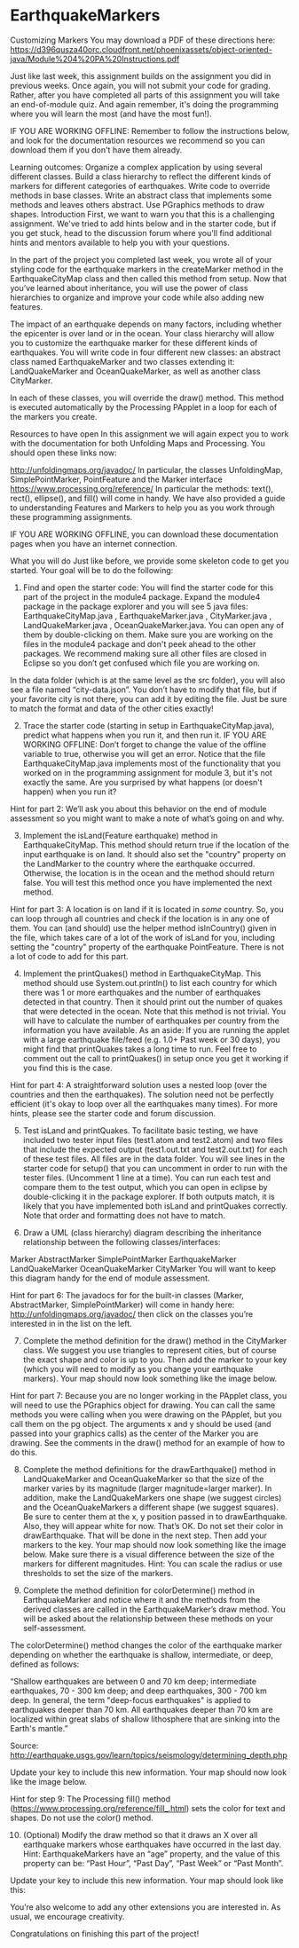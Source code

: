 # EarthquakeMarkers

Customizing Markers
You may download a PDF of these directions here: https://d396qusza40orc.cloudfront.net/phoenixassets/object-oriented-java/Module%204%20PA%20Instructions.pdf

Just like last week, this assignment builds on the assignment you did in previous weeks. Once again, you will not submit your code for grading. Rather, after you have completed all parts of this assignment you will take an end-of-module quiz. And again remember, it's doing the programming where you will learn the most (and have the most fun!).

IF YOU ARE WORKING OFFLINE: Remember to follow the instructions below, and look for the documentation resources we recommend so you can download them if you don't have them already.

Learning outcomes:
Organize a complex application by using several different classes.
Build a class hierarchy to reflect the different kinds of markers for different categories of earthquakes.
Write code to override methods in base classes.
Write an abstract class that implements some methods and leaves others abstract.
Use PGraphics methods to draw shapes.
Introduction
First, we want to warn you that this is a challenging assignment. We've tried to add hints below and in the starter code, but if you get stuck, head to the discussion forum where you'll find additional hints and mentors available to help you with your questions.

In the part of the project you completed last week, you wrote all of your styling code for the earthquake markers in the createMarker method in the EarthquakeCityMap class and then called this method from setup. Now that you’ve learned about inheritance, you will use the power of class hierarchies to organize and improve your code while also adding new features.

The impact of an earthquake depends on many factors, including whether the epicenter is over land or in the ocean. Your class hierarchy will allow you to customize the earthquake marker for these different kinds of earthquakes. You will write code in four different new classes: an abstract class named EarthquakeMarker and two classes extending it: LandQuakeMarker and OceanQuakeMarker, as well as another class CityMarker.

In each of these classes, you will override the draw() method. This method is executed automatically by the Processing PApplet in a loop for each of the markers you create.

Resources to have open
In this assignment we will again expect you to work with the documentation for both Unfolding Maps and Processing. You should open these links now:

http://unfoldingmaps.org/javadoc/ In particular, the classes UnfoldingMap, SimplePointMarker, PointFeature and the Marker interface
https://www.processing.org/reference/ In particular the methods: text(), rect(), ellipse(), and fill() will come in handy.
We have also provided a guide to understanding Features and Markers to help you as you work through these programming assignments.

IF YOU ARE WORKING OFFLINE, you can download these documentation pages when you have an internet connection.

What you will do
Just like before, we provide some skeleton code to get you started. Your goal will be to do the following:

1. Find and open the starter code: You will find the starter code for this part of the project in the module4 package. Expand the module4 package in the package explorer and you will see 5 java files: EarthquakeCityMap.java , EarthquakeMarker.java , CityMarker.java , LandQuakeMarker.java , OceanQuakeMarker.java. You can open any of them by double-clicking on them. Make sure you are working on the files in the module4 package and don't peek ahead to the other packages. We recommend making sure all other files are closed in Eclipse so you don’t get confused which file you are working on.

In the data folder (which is at the same level as the src folder), you will also see a file named “city-data.json”. You don’t have to modify that file, but if your favorite city is not there, you can add it by editing the file. Just be sure to match the format and data of the other cities exactly!

2. Trace the starter code (starting in setup in EarthquakeCityMap.java), predict what happens when you run it, and then run it. IF YOU ARE WORKING OFFLINE: Don’t forget to change the value of the offline variable to true, otherwise you will get an error. Notice that the file EarthquakeCityMap.java implements most of the functionality that you worked on in the programming assignment for module 3, but it's not exactly the same. Are you surprised by what happens (or doesn't happen) when you run it?

Hint for part 2: We’ll ask you about this behavior on the end of module assessment so you might want to make a note of what’s going on and why.

3. Implement the isLand(Feature earthquake) method in EarthquakeCityMap. This method should return true if the location of the input earthquake is on land. It should also set the "country" property on the LandMarker to the country where the earthquake occurred. Otherwise, the location is in the ocean and the method should return false. You will test this method once you have implemented the next method.

Hint for part 3: A location is on land if it is located in *some* country. So, you can loop through all countries and check if the location is in any one of them. You can (and should) use the helper method isInCountry() given in the file, which takes care of a lot of the work of isLand for you, including setting the "country" property of the earthquake PointFeature. There is not a lot of code to add for this part.

4. Implement the printQuakes() method in EarthquakeCityMap. This method should use System.out.println() to list each country for which there was 1 or more earthquakes and the number of earthquakes detected in that country. Then it should print out the number of quakes that were detected in the ocean. Note that this method is not trivial. You will have to calculate the number of earthquakes per country from the information you have available. As an aside: If you are running the applet with a large earthquake file/feed (e.g. 1.0+ Past week or 30 days), you might find that printQuakes takes a long time to run. Feel free to comment out the call to printQuakes() in setup once you get it working if you find this is the case.

Hint for part 4: A straightforward solution uses a nested loop (over the countries and then the earthquakes). The solution need not be perfectly efficient (it's okay to loop over all the earthquakes many times). For more hints, please see the starter code and forum discussion.

5. Test isLand and printQuakes. To facilitate basic testing, we have included two tester input files (test1.atom and test2.atom) and two files that include the expected output (test1.out.txt and test2.out.txt) for each of these test files. All files are in the data folder. You will see lines in the starter code for setup() that you can uncomment in order to run with the tester files. (Uncomment 1 line at a time). You can run each test and compare them to the test output, which you can open in eclipse by double-clicking it in the package explorer. If both outputs match, it is likely that you have implemented both isLand and printQuakes correctly. Note that order and formatting does not have to match.

6. Draw a UML (class hierarchy) diagram describing the inheritance relationship between the following classes/interfaces:

Marker
AbstractMarker
SimplePointMarker
EarthquakeMarker
LandQuakeMarker
OceanQuakeMarker
CityMarker
You will want to keep this diagram handy for the end of module assessment.

Hint for part 6: The javadocs for for the built-in classes (Marker, AbstractMarker, SimplePointMarker) will come in handy here: http://unfoldingmaps.org/javadoc/ then click on the classes you’re interested in in the list on the left.

7. Complete the method definition for the draw() method in the CityMarker class. We suggest you use triangles to represent cities, but of course the exact shape and color is up to you. Then add the marker to your key (which you will need to modify as you change your earthquake markers). Your map should now look something like the image below.

Hint for part 7: Because you are no longer working in the PApplet class, you will need to use the PGraphics object for drawing. You can call the same methods you were calling when you were drawing on the PApplet, but you call them on the pg object. The arguments x and y should be used (and passed into your graphics calls) as the center of the Marker you are drawing. See the comments in the draw() method for an example of how to do this.


8. Complete the method definitions for the drawEarthquake() method in LandQuakeMarker and OceanQuakeMarker so that the size of the marker varies by its magnitude (larger magnitude=larger marker). In addition, make the LandQuakeMarkers one shape (we suggest circles) and the OceanQuakeMarkers a different shape (we suggest squares). Be sure to center them at the x, y position passed in to drawEarthquake. Also, they will appear white for now. That’s OK. Do not set their color in drawEarthquake. That will be done in the next step. Then add your markers to the key. Your map should now look something like the image below. Make sure there is a visual difference between the size of the markers for different magnitudes. Hint: You can scale the radius or use thresholds to set the size of the markers.


9. Complete the method definition for colorDetermine() method in EarthquakeMarker and notice where it and the methods from the derived classes are called in the EarthquakeMarker’s draw method. You will be asked about the relationship between these methods on your self-assessment.

The colorDetermine() method changes the color of the earthquake marker depending on whether the earthquake is shallow, intermediate, or deep, defined as follows:

“Shallow earthquakes are between 0 and 70 km deep; intermediate earthquakes, 70 - 300 km deep; and deep earthquakes, 300 - 700 km deep. In general, the term "deep-focus earthquakes" is applied to earthquakes deeper than 70 km. All earthquakes deeper than 70 km are localized within great slabs of shallow lithosphere that are sinking into the Earth's mantle.”

Source: http://earthquake.usgs.gov/learn/topics/seismology/determining_depth.php

Update your key to include this new information. Your map should now look like the image below.

Hint for step 9: The Processing fill() method (https://www.processing.org/reference/fill_.html) sets the color for text and shapes. Do not use the color() method.


10. (Optional) Modify the draw method so that it draws an X over all earthquake markers whose earthquakes have occurred in the last day. Hint: EarthquakeMarkers have an “age” property, and the value of this property can be: “Past Hour”, “Past Day”, “Past Week” or “Past Month”.

Update your key to include this new information. Your map should look like this:


You’re also welcome to add any other extensions you are interested in. As usual, we encourage creativity.

Congratulations on finishing this part of the project!

